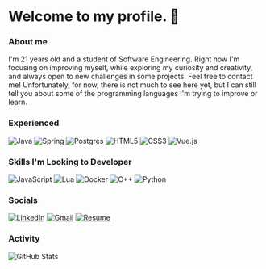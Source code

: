 # Welcome to my profile. :speech_balloon:

### About me

I'm 21 years old and a student of Software Engineering. Right now I'm focusing on improving myself, while exploring my curiosity and creativity, and always open to new challenges in some projects. Feel free to contact me! Unfortunately, for now, there is not much to see here yet, but I can still tell you about some of the programming languages I'm trying to improve or learn.

### Experienced

![Java](https://img.shields.io/badge/java-%23ED8B00.svg?style=for-the-badge&logo=openjdk&logoColor=white)
![Spring](https://img.shields.io/badge/spring-%236DB33F.svg?style=for-the-badge&logo=spring&logoColor=white)
![Postgres](https://img.shields.io/badge/postgres-%23316192.svg?style=for-the-badge&logo=postgresql&logoColor=white)
![HTML5](https://img.shields.io/badge/html5-%23E34F26.svg?style=for-the-badge&logo=html5&logoColor=white)
![CSS3](https://img.shields.io/badge/css3-%231572B6.svg?style=for-the-badge&logo=css3&logoColor=white)
![Vue.js](https://img.shields.io/badge/vuejs-%2335495e.svg?style=for-the-badge&logo=vuedotjs&logoColor=%234FC08D)


### Skills I'm Looking to Developer

![JavaScript](https://img.shields.io/badge/javascript-%23323330.svg?style=for-the-badge&logo=javascript&logoColor=%23F7DF1E)
![Lua](https://img.shields.io/badge/lua-%232C2D72.svg?style=for-the-badge&logo=lua&logoColor=white)
![Docker](https://img.shields.io/badge/docker-%230db7ed.svg?style=for-the-badge&logo=docker&logoColor=white)
![C++](https://img.shields.io/badge/c++-%2300599C.svg?style=for-the-badge&logo=c%2B%2B&logoColor=white)
![Python](https://img.shields.io/badge/python-3670A0?style=for-the-badge&logo=python&logoColor=ffdd54)


### Socials

[![LinkedIn](https://img.shields.io/badge/linkedin-%230077B5.svg?style=for-the-badge&logo=linkedin&logoColor=white)](https://www.linkedin.com/in/matheus-leandro-ab6982191/)
[![Gmail](https://img.shields.io/badge/Gmail-D14836?style=for-the-badge&logo=gmail&logoColor=white)](mailto:matheusleandro33@gmail.com)
[![Resume](https://img.shields.io/badge/Resume-blue?style=for-the-badge)](https://resume.io/r/lRMDIL8RS)

### Activity

![GitHub Stats](https://github-readme-stats.vercel.app/api?username=MLeandr0&show_icons=true&theme=tokyonight)




